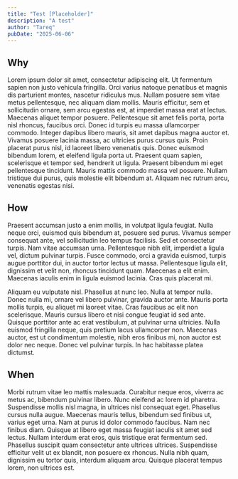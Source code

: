 ```yaml
---
title: "Test [Placeholder]"
description: "A test"
author: "Tareq"
pubDate: "2025-06-06"
---
```


## Why

Lorem ipsum dolor sit amet, consectetur adipiscing elit. Ut fermentum sapien non justo vehicula fringilla. Orci varius natoque penatibus et magnis dis parturient montes, nascetur ridiculus mus. Nullam posuere sem vitae metus pellentesque, nec aliquam diam mollis. Mauris efficitur, sem et sollicitudin ornare, sem arcu egestas est, at imperdiet massa erat at lectus. Maecenas aliquet tempor posuere. Pellentesque sit amet felis porta, porta nisl rhoncus, faucibus orci. Donec id turpis eu massa ullamcorper commodo. Integer dapibus libero mauris, sit amet dapibus magna auctor et. Vivamus posuere lacinia massa, ac ultricies purus cursus quis. Proin placerat purus nisl, id laoreet libero venenatis quis. Donec euismod bibendum lorem, et eleifend ligula porta ut. Praesent quam sapien, scelerisque et tempor sed, hendrerit ut ligula. Praesent bibendum mi eget pellentesque tincidunt. Mauris mattis commodo massa vel posuere. Nullam tristique dui purus, quis molestie elit bibendum at. Aliquam nec rutrum arcu, venenatis egestas nisi.

## How

Praesent accumsan justo a enim mollis, in volutpat ligula feugiat. Nulla neque orci, euismod quis bibendum at, posuere sed purus. Vivamus semper consequat ante, vel sollicitudin leo tempus facilisis. Sed et consectetur turpis. Nam vitae accumsan urna. Pellentesque nibh elit, imperdiet a ligula vel, dictum pulvinar turpis. Fusce commodo, orci a gravida euismod, turpis augue porttitor dui, in auctor tortor lectus ut massa. Pellentesque ligula elit, dignissim et velit non, rhoncus tincidunt quam. Maecenas a elit enim. Maecenas iaculis enim in ligula euismod lacinia. Cras quis placerat mi.

Aliquam eu vulputate nisl. Phasellus at nunc leo. Nulla at tempor nulla. Donec nulla mi, ornare vel libero pulvinar, gravida auctor ante. Mauris porta mollis turpis, eu aliquet mi laoreet vitae. Cras faucibus ac elit non scelerisque. Mauris cursus libero et nisi congue feugiat id sed ante. Quisque porttitor ante ac erat vestibulum, at pulvinar urna ultricies. Nulla euismod fringilla neque, quis pretium lacus ullamcorper non. Maecenas auctor, est ut condimentum molestie, nibh eros finibus mi, non auctor est dolor nec neque. Donec vel pulvinar turpis. In hac habitasse platea dictumst.

## When

Morbi rutrum vitae leo mattis malesuada. Curabitur neque eros, viverra ac metus ac, bibendum pulvinar libero. Nunc eleifend ac lorem id pharetra. Suspendisse mollis nisl magna, in ultrices nisl consequat eget. Phasellus cursus nulla augue. Maecenas mauris tellus, bibendum sed finibus ut, varius eget urna. Nam at purus id dolor commodo faucibus. Nam nec finibus diam. Quisque at libero eget massa feugiat iaculis sit amet sed lectus. Nullam interdum erat eros, quis tristique erat fermentum sed. Phasellus suscipit quam consectetur ante ultrices ultrices. Suspendisse efficitur velit ut ex blandit, non posuere ex rhoncus. Nulla nibh quam, dignissim eu tortor quis, interdum aliquam arcu. Quisque placerat tempus lorem, non ultrices est.
